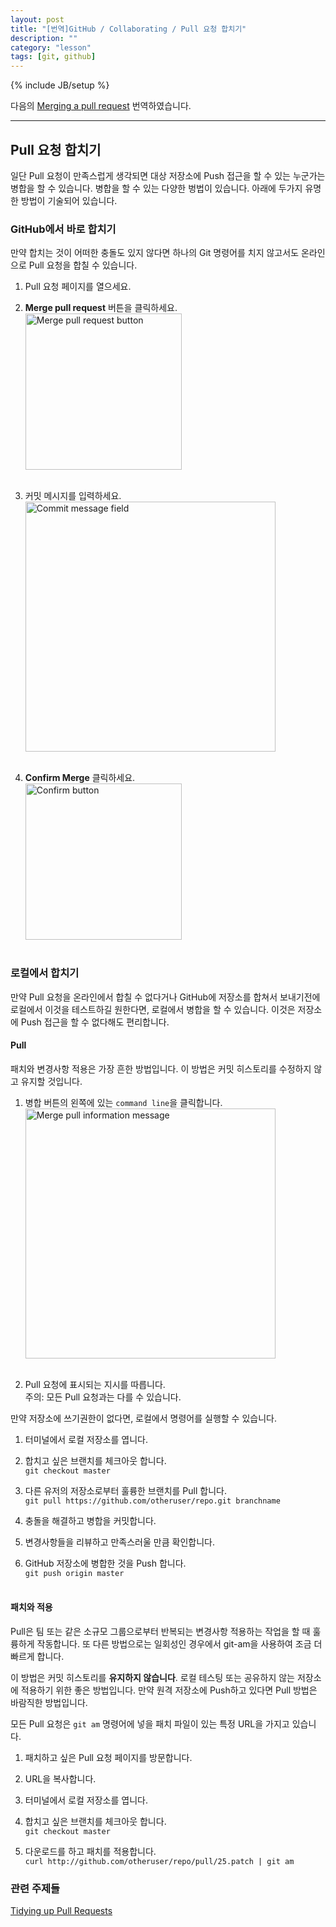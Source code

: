 ```yaml
---
layout: post
title: "[번역]GitHub / Collaborating / Pull 요청 합치기"
description: ""
category: "lesson"
tags: [git, github]
---
```

{% include JB/setup %}

다음의 [Merging a pull request](https://help.github.com/articles/merging-a-pull-request) 번역하였습니다.

---

## Pull 요청 합치기

일단 Pull 요청이 만족스럽게 생각되면 대상 저장소에 Push 접근을 할 수 있는 누군가는 병합을 할 수 있습니다. 병합을 할 수 있는 다양한 벙법이 있습니다. 아래에 두가지 유명한 방법이 기술되어 있습니다.

### GitHub에서 바로 합치기

만약 합치는 것이 어떠한 충돌도 있지 않다면 하나의 Git 명령어를 치지 않고서도 온라인으로 Pull 요청을 합칠 수 있습니다.

1. Pull 요청 페이지를 열으세요.

2. **Merge pull request** 버튼을 클릭하세요.<br/><img src="https://github-images.s3.amazonaws.com/help/pullrequest-mergebutton.png" alt="Merge pull request button" style="width: 250px;"/><br/><br/>

3. 커밋 메시지를 입력하세요.<br/><img src="https://github-images.s3.amazonaws.com/help/pullrequest-commitmessage.png" alt="Commit message field" style="width: 400px;"/><br/><br/>

4. **Confirm Merge** 클릭하세요.<br/><img src="https://github-images.s3.amazonaws.com/help/pullrequest-confirmmerge.png" alt="Confirm button" style="width: 250px;"/><br/><br/>


### 로컬에서 합치기

만약 Pull 요청을 온라인에서 합칠 수 없다거나 GitHub에 저장소를 합쳐서 보내기전에 로컬에서 이것을 테스트하길 원한다면, 로컬에서 병합을 할 수 있습니다. 이것은 저장소에 Push 접근을 할 수 없다해도 편리합니다.

#### Pull 

패치와 변경사항 적용은 가장 흔한 방법입니다. 이 방법은 커밋 히스토리를 수정하지 않고 유지할 것입니다.

1. 병합 버튼의 왼쪽에 있는 `command line`을 클릭합니다.<br/><img src="https://github-images.s3.amazonaws.com/help/pullrequest-manualinstructions.png" alt="Merge pull information message" style="width: 400px;"/><br/><br/>

2. Pull 요청에 표시되는 지시를 따릅니다.<br/>주의: 모든 Pull 요청과는 다를 수 있습니다.

만약 저장소에 쓰기권한이 없다면, 로컬에서 명령어를 실행할 수 있습니다.

1. 터미널에서 로컬 저장소를 엽니다.

2. 합치고 싶은 브랜치를 체크아웃 합니다.<br/>
```git checkout master```

3. 다른 유저의 저장소로부터 훌륭한 브랜치를 Pull 합니다.<br/>
```git pull https://github.com/otheruser/repo.git branchname```

4. 충돌을 해결하고 병합을 커밋합니다.

5. 변경사항들을 리뷰하고 만족스러울 만큼 확인합니다.

6. GitHub 저장소에 병합한 것을 Push 합니다.<br/>
```git push origin master```<br/><br/>

#### 패치와 적용

Pull은 팀 또는 같은 소규모 그룹으로부터 반복되는 변경사항 적용하는 작업을 할 때 훌륭하게 작동합니다. 또 다른 방법으로는 일회성인 경우에서 git-am을 사용하여 조금 더 빠르게 합니다.

이 방법은 커밋 히스토리를 **유지하지 않습니다**. 로컬 테스팅 또는 공유하지 않는 저장소에 적용하기 위한 좋은 방법입니다. 만약 원격 저장소에 Push하고 있다면 Pull 방법은 바람직한 방법입니다.

모든 Pull 요청은 `git am` 명령어에 넣을 패치 파일이 있는 특정 URL을 가지고 있습니다.

1. 패치하고 싶은 Pull 요청 페이지를 방문합니다.

2. URL을 복사합니다.

3. 터미널에서 로컬 저장소를 엽니다.

4. 합치고 싶은 브랜치를 체크아웃 합니다.<br/>
```git checkout master```

5. 다운로드를 하고 패치를 적용합니다.<br/>
```curl http://github.com/otheruser/repo/pull/25.patch | git am```

### 관련 주제들
[Tidying up Pull Requests](https://help.github.com/articles/tidying-up-pull-requests)

<!-- {% highlight bash%}git push origin master{% endhighlight %} -->